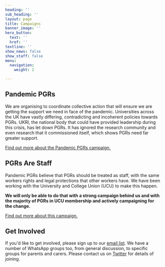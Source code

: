 ```yaml
---
heading: ''
sub_heading: ''
layout: page
title: Campaigns
banner_image: ''
hero_button:
  text: ''
  href: ''
textline: ''
show_news: false
show_staff: false
menu:
  navigation:
    weight: 2

---
```

## Pandemic PGRs

We are organising to coordinate collective action that will ensure we are getting the support we need in face of the pandemic. Universities across the UK have vastly differing, contradicting and incoherent policies towards PGRs. UKRI, the national body that could have provided leadership during this crisis, has let down PGRs. It has ignored the research community and even research that it commissioned itself, which shows PGRs need far greater support.

[Find out more about the Pandemic PGRs campaign.](https://pandemic-pgrs.github.io/pandemic-pgrs/pandemic-pgrs-campaign/)

## PGRs Are Staff

Pandemic PGRs believe that PGRs should be treated as staff, with the same workers rights and legal protections that other workers have. We have been working with the University and College Union (UCU) to make this happen.

**We will only be able to do that with a strong campaign behind us and with the majority of PGRs in UCU membership and actively campaigning for the change.**

[Find out more about this campaign.](https://pandemic-pgrs.github.io/pandemic-pgrs/pgrs-are-staff/)

## Get Involved

If you'd like to get involved, please sign up to our [email list](https://www.jiscmail.ac.uk/cgi-bin/wa-jisc.exe?SUBED1=PGR-COVID19-ORGANISING&A=1). We have a number of WhatsApp groups too, from general discussion, to specific groups for parents and carers. Please contact us on [Twitter](http://twitter.com/pandemicpgrs) for details of joining.